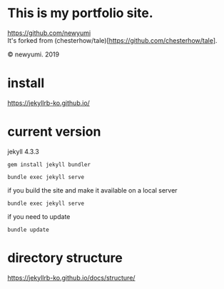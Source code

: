 # This is my portfolio site.
https://github.com/newyumi
<br/>
It's forked from (chesterhow/tale)[https://github.com/chesterhow/tale].

© newyumi. 2019

# install
https://jekyllrb-ko.github.io/

# current version 
jekyll 4.3.3

```
gem install jekyll bundler

bundle exec jekyll serve
```

if you build the site and make it available on a local server
```
bundle exec jekyll serve
```

if you need to update
```
bundle update
```


# directory structure
https://jekyllrb-ko.github.io/docs/structure/